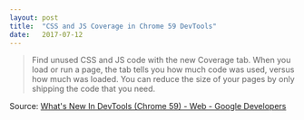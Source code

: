 ```yaml
---
layout: post
title:  "CSS and JS Coverage in Chrome 59 DevTools"
date:   2017-07-12
---
```


> Find unused CSS and JS code with the new Coverage tab. When you load or run a page, the tab tells you how much code was used, versus how much was loaded. You can reduce the size of your pages by only shipping the code that you need.

Source: [What's New In DevTools (Chrome 59)  -  Web  -  Google Developers](https://developers.google.com/web/updates/2017/04/devtools-release-notes#coverage)
